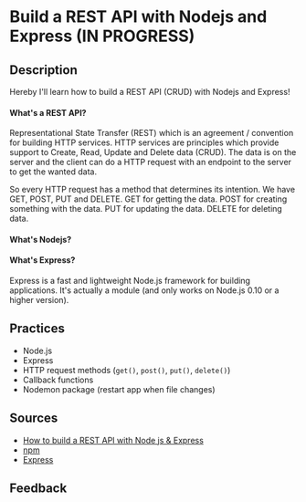 # Build a REST API with Nodejs and Express (IN PROGRESS)


## Description
Hereby I'll learn how to build a REST API (CRUD) with Nodejs and Express!

#### What's a REST API?
Representational State Transfer (REST) which is an agreement / convention for building HTTP services. HTTP services are principles which provide support to Create, Read, Update and Delete data (CRUD). The data is on the server and the client can do a HTTP request with an endpoint to the server to get the wanted data.  

So every HTTP request has a method that determines its intention. We have GET, POST, PUT and DELETE. GET for getting the data. POST for creating something with the data. PUT for updating the data. DELETE for deleting data.


#### What's Nodejs?


#### What's Express?
Express is a fast and lightweight Node.js framework for building applications. It's actually a module (and only works on Node.js 0.10 or a higher version).

## Practices
* Node.js
* Express
* HTTP request methods (`get()`, `post()`, `put()`, `delete()`)
* Callback functions
* Nodemon package (restart app when file changes)

## Sources
* [How to build a REST API with Node js & Express](https://www.youtube.com/watch?v=pKd0Rpw7O48)
* [npm](https://www.npmjs.com/)
* [Express](https://expressjs.com/)

## Feedback
